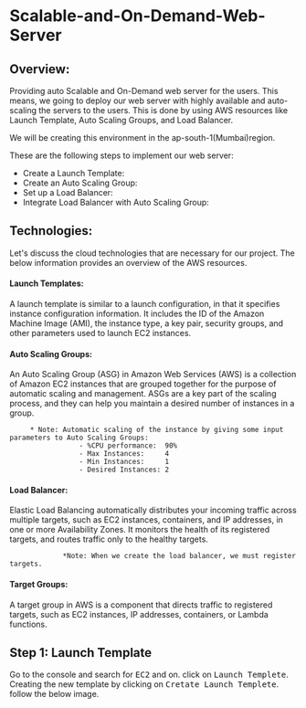 # Scalable-and-On-Demand-Web-Server
## Overview:
Providing auto Scalable and On-Demand web server for the users. This means, we going to deploy our web server with highly available and auto-scaling the servers to the users. This is done by using AWS resources like Launch Template, Auto Scaling Groups, and Load Balancer.

We will be creating this environment in the ap-south-1(Mumbai)region.

These are the following steps to implement our web server:
- Create a Launch Template:
- Create an Auto Scaling Group:
- Set up a Load Balancer:
- Integrate Load Balancer with Auto Scaling Group:

## Technologies:
Let's discuss the cloud technologies that are necessary for our project. The below information provides an overview of the AWS resources.
#### Launch Templates: 
A launch template is similar to a launch configuration, in that it specifies instance configuration information. It includes the ID of the Amazon Machine Image (AMI), the instance type, a key pair, security groups, and other parameters used to launch EC2 instances.
#### Auto Scaling Groups:
An Auto Scaling Group (ASG) in Amazon Web Services (AWS) is a collection of Amazon EC2 instances that are grouped together for the purpose of automatic scaling and management. ASGs are a key part of the scaling process, and they can help you maintain a desired number of instances in a group.
         
         * Note: Automatic scaling of the instance by giving some input parameters to Auto Scaling Groups:
                     - %CPU performance:  90%
                     - Max Instances:     4
                     - Min Instances:     1
                     - Desired Instances: 2

#### Load Balancer: 
Elastic Load Balancing automatically distributes your incoming traffic across multiple targets, such as EC2 instances, containers, and IP addresses, in one or more Availability Zones. It monitors the health of its registered targets, and routes traffic only to the healthy targets.

                 *Note: When we create the load balancer, we must register targets.

#### Target Groups:
A target group in AWS is a component that directs traffic to registered targets, such as EC2 instances, IP addresses, containers, or Lambda functions.

## Step 1: Launch Template
Go to the console and search for <kbd>EC2</kbd> and on. click on <kbd>Launch Templete</kbd>. Creating the new template by clicking on <kbd>Cretate Launch Templete</kbd>. follow the below image. 



